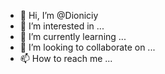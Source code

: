 - 👋 Hi, I’m @Dioniciy
- 👀 I’m interested in ...
- 🌱 I’m currently learning ...
- 💞️ I’m looking to collaborate on ...
- 📫 How to reach me ...

<!---
Dioniciy/Dioniciy is a ✨ special ✨ repository because its `README.md` (this file) appears on your GitHub profile.
You can click the Preview link to take a look at your changes.
--->
